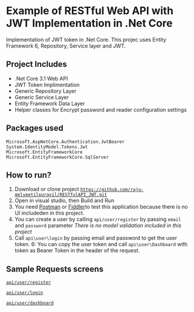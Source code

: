 # Example of RESTful Web API with JWT Implementation in .Net Core
Implementation of JWT token in .Net Core. This projec uses Entity Framework 6, Repository, Service layer and JWT.

## Project Includes

- .Net Core 3.1 Web API
- JWT Token Implimentation 
- Generic Repository Layer
- Generic Service Layer 
- Entity Framework Data Layer
- Helper classes for Encrypt password and reader configuration settings

## Packages used
```
Microsoft.AspNetCore.Authentication.JwtBearer
System.IdentityModel.Tokens.Jwt
Microsoft.EntityFrameworkCore
Microsoft.EntityFrameworkCore.SqlServer

```

## How to run?
1. Download or clone project [`https://github.com/raju-melveetilpurayil/RESTfulAPI_JWT.git`](https://github.com/raju-melveetilpurayil/RESTfulAPI_JWT.git)
2. Open in visual studio, then Build and Run
3. You need [Postman](https://www.postman.com/) or [Fiddler](https://www.telerik.com/fiddler)to test this application because there is no UI includeden in this project. 
4. You can create a user by calling `api/user/register` by passing `email` and `password` parameter *There is no model validation included in this project*
5. Call `api\user\login` by passing email and password to get the user token.
6: You can copy the user token and call `api\user\Dashboard` with token as Bearer Token in the header of the request.

## Sample Requests screens
[`api/user/register`](https://github.com/raju-melveetilpurayil/RESTfulAPI_JWT/blob/main/RESTfulAPI/images/register.PNG)

[`api/user/login`](https://github.com/raju-melveetilpurayil/RESTfulAPI_JWT/blob/main/RESTfulAPI/images/login.PNG)

[`api/user/dashboard`](https://github.com/raju-melveetilpurayil/RESTfulAPI_JWT/blob/main/RESTfulAPI/images/dashboard.PNG)




